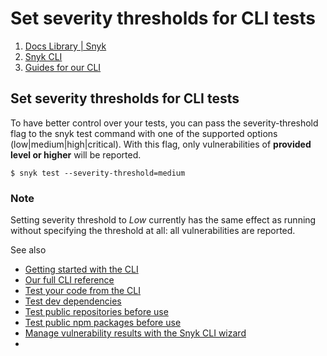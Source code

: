 # Set severity thresholds for CLI tests

1.  [Docs Library \| Snyk](/hc/en-us)
2.  [Snyk CLI](/hc/en-us/categories/360000456217-Snyk-CLI)
3.  [Guides for our CLI](/hc/en-us/sections/360001295018-Guides-for-our-CLI)

##  Set severity thresholds for CLI tests

To have better control over your tests, you can pass the severity-threshold flag to the snyk test command with one of the supported options \(low\|medium\|high\|critical\). With this flag, only vulnerabilities of **provided level or higher** will be reported.

```text
$ snyk test --severity-threshold=medium
```

### Note

Setting severity threshold to _Low_ currently has the same effect as running without specifying the threshold at all: all vulnerabilities are reported.

See also

* [Getting started with the CLI](/hc/articles/360003812458#UUID-19fc37f2-b686-11ed-b85c-4789e90c8dfc)
* [Our full CLI reference](/hc/articles/360003812578#UUID-c88e66cf-431c-9ab1-d388-a8f82991c6e0)
* [Test your code from the CLI](/hc/articles/360003812478#UUID-2e8464f9-1d8a-5f79-466d-2ca5c5cf9f22)
* [Test dev dependencies](/hc/articles/360003812478#UUID-1070ae3e-5f30-cb4e-6350-a1c3f5c67511)
* [Test public repositories before use](/hc/articles/360003851277#UUID-ba99a73f-110d-1f1d-9e7a-1bad66bf0996)
* [Test public npm packages before use](/hc/articles/360003812498#UUID-0ab434a8-c1b5-873d-cbf6-7a61a07c4ad8)
* [Manage vulnerability results with the Snyk CLI wizard](/hc/articles/360003851357#UUID-b401cc8a-a55a-2b74-d9e5-c92dd49ed58c)
* 
